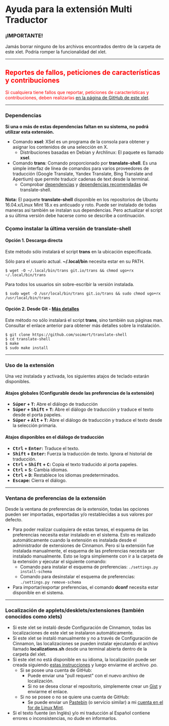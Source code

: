 
# Ayuda para la extensión Multi Traductor

### ¡IMPORTANTE!
Jamás borrar ninguno de los archivos encontrados dentro de la carpeta de este xlet. Podría romper la funcionalidad del xlet.

***

<h2 style="color:red;">Reportes de fallos, peticiones de características y contribuciones</h2>
<span style="color:red;">
Si cualquiera tiene fallos que reportar, peticiones de características y contribuciones, deben realizarlas <a href="https://github.com/Odyseus/CinnamonTools">en la página de GitHub de este xlet</a>.
</span>

***

### Dependencias

**Si una o más de estas dependencias faltan en su sistema, no podrá utilizar esta extensión.**

- Comando **xsel**: XSel es un programa de la consola para obtener y asignar los contenidos de una selección en X.
    - Distribuciones basadas en Debian y Archlinux: El paquete es llamado **xsel**.
- Comando **trans**: Comando proporcionado por **translate-shell**. Es una simple interfaz de línea de comandos para varios proveedores de traducción (Google Translate, Yandex Translate, Bing Translate and Apertium) que permite traducir cadenas de text desde la terminal.
    - Comprobar [dependencias](https://github.com/soimort/translate-shell#dependencies) y [dependencias recomendadas](https://github.com/soimort/translate-shell#recommended-dependencies) de translate-shell.

**Nota:** El paquete **translate-shell** disponible en los repositorios de Ubuntu 16.04.x/Linux Mint 18.x es anticuado y roto. Puede ser instalado de todas maneras así también se instalan sus dependencias. Pero actualizar el script a su última versión debe hacerse como se describe a continuación.

### Cçomo instalar la última versión de translate-shell

#### Opción 1. Descarga directa

Este método sólo instalará el script **trans** en la ubicación especificada.

Sólo para el usuario actual. **~/.local/bin** necesita estar en su PATH.

```shell
$ wget -O ~/.local/bin/trans git.io/trans && chmod ugo+rx ~/.local/bin/trans
```

Para todos los usuarios sin sobre-escribir la versión instalada.

```shell
$ sudo wget -O /usr/local/bin/trans git.io/trans && sudo chmod ugo+rx /usr/local/bin/trans
```

#### Opción 2. Desde Git - [Más detalles](https://github.com/soimort/translate-shell/blob/develop/README.md#option-3-from-git-recommended-for-seasoned-hackers)

Este método no sólo instalará el script **trans**, sino también sus páginas man. Consultar el enlace anterior para obtener más detalles sobre la instalación.

```shell
$ git clone https://github.com/soimort/translate-shell
$ cd translate-shell
$ make
$ sudo make install
```

***

### Uso de la extensión

Una vez instalada y activada, los siguientes atajos de teclado estarán disponibles.

#### Atajos globales (Configurable desde las preferencias de la extensión)

- **<kbd>Súper</kbd> + <kbd>T</kbd>:** Abre el diálogo de traducción
- **<kbd>Súper</kbd> + <kbd>Shift</kbd> + <kbd>T</kbd>:** Abre el diálogo de traducción y traduce el texto desde el porta papeles.
- **<kbd>Súper</kbd> + <kbd>Alt</kbd> + <kbd>T</kbd>:** Abre el diálogo de traducción y traduce el texto desde la selección primaria.

#### Atajos disponibles en el diálogo de traducción

- **<kbd>Ctrl</kbd> + <kbd>Enter</kbd>:** Traduce el texto.
- **<kbd>Shift</kbd> + <kbd>Enter</kbd>:** Fuerza la traducción de texto. Ignora el historial de traducción.
- **<kbd>Ctrl</kbd> + <kbd>Shift</kbd> + <kbd>C</kbd>:** Copia el texto traducido al porta papeles.
- **<kbd>Ctrl</kbd> + <kbd>S</kbd>:** Cambia idiomas.
- **<kbd>Ctrl</kbd> + <kbd>D</kbd>:** Restablece los idiomas predeterminados.
- **<kbd>Escape</kbd>:** Cierra el diálogo.

***

### Ventana de preferencias de la extensión

Desde la ventana de preferencias de la extensión, todas las opciones pueden ser importadas, exportadas y/o restablecidas a sus valores por defecto.

- Para poder realizar cualquiera de estas tareas, el esquema de las preferencias necesita estar instalado en el sistema. Esto es realizado automáticamente cuando la extensión es instalada desde el administrador de extensiones de Cinnamon. Pero si la extensión fue instalada manualmente, el esquema de las preferencias necesita ser instalado manualmente. Esto se logra simplemente con ir a la carpeta de la extensión y ejecutar el siguiente comando:
    - Comando para instalar el esquema de preferencias: `./settings.py install-schema`
    - Comando para desinstalar el esquema de preferencias: `./settings.py remove-schema`
- Para importar/exportar preferencias, el comando **dconf** necesita estar disponible en el sistema.

***

### Localización de applets/desklets/extensiones (también conocidos como xlets)

- Si este xlet se instaló desde Configuración de Cinnamon, todas las localizaciones de este xlet se instalaron automáticamente.
- Si este xlet se instaló manualmente y no a través de Configuración de Cinnamon, las localizaciones se pueden instalar ejecutando el archivo llamado **localizations.sh** desde una terminal abierta dentro de la carpeta del xlet.
- Si este xlet no está disponible en su idioma, la localización puede ser creada siguiendo [estas instrucciones](https://github.com/Odyseus/CinnamonTools/wiki/Xlet-localization) y luego enviarme el archivo .po.
    - Si se posee una cuenta de GitHub:
        - Puede enviar una "pull request" con el nuevo archivo de localización.
        - Si no se desea clonar el repositorio, simplemente crear un [Gist](https://gist.github.com/) y enviarme el enlace.
    - Si no se posee o no se quiere una cuenta de GitHub:
        - Se puede enviar un [Pastebin](http://pastebin.com/) (o servicio similar) a mi [cuenta en el for de Linux Mint](https://forums.linuxmint.com/memberlist.php?mode=viewprofile&u=164858).
- Si el texto fuente (en Inglés) y/o mi traducción al Español contiene errores o inconsistencias, no dude en informarlos.

